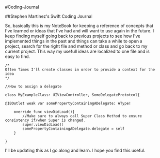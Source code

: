 #Coding-Journal

##Stephen Martinez's Swift Coding Journal

So, basically this is my NoteBook for keeping a reference of concepts that I've learned or ideas that I've had and will
want to use again in the future. I keep finding myself going back to previous projects to see how I've implemented
things in the past and things can take a while to open a project, search for the right file and method or class and go
back to my current project. This way my usefull ideas are localized to one file and is easy to find.

```
/* 
Often Times I'll create classes in order to provide a context for the idea
*/

//How to assign a delegate

class MyExampleClass: UIViewController, SomeDelegatePrototcol{

@IBOutlet weak var somePropertyContainingADelegate: AType!

    override func viewDidLoad(){
        //Make sure to always call Super Class Method to ensure consistency if/when Super is changed.
        super.viewDidLoad()
        somePropertyContainingADelegate.delegate = self
    }

}

```

I'll be updating this as I go along and learn. I hope you find this useful.
